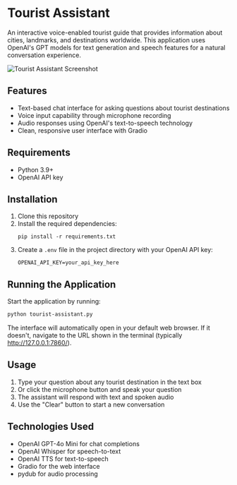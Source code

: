 # Tourist Assistant

An interactive voice-enabled tourist guide that provides information about cities, landmarks, and destinations worldwide. This application uses OpenAI's GPT models for text generation and speech features for a natural conversation experience.

![Tourist Assistant Screenshot](travel.jpg)

## Features

- Text-based chat interface for asking questions about tourist destinations
- Voice input capability through microphone recording
- Audio responses using OpenAI's text-to-speech technology
- Clean, responsive user interface with Gradio

## Requirements

- Python 3.9+
- OpenAI API key

## Installation

1. Clone this repository
2. Install the required dependencies:
   ```
   pip install -r requirements.txt
   ```
3. Create a `.env` file in the project directory with your OpenAI API key:
   ```
   OPENAI_API_KEY=your_api_key_here
   ```

## Running the Application

Start the application by running:

```bash
python tourist-assistant.py
```

The interface will automatically open in your default web browser. If it doesn't, navigate to the URL shown in the terminal (typically http://127.0.0.1:7860/).

## Usage

1. Type your question about any tourist destination in the text box
2. Or click the microphone button and speak your question
3. The assistant will respond with text and spoken audio
4. Use the "Clear" button to start a new conversation

## Technologies Used

- OpenAI GPT-4o Mini for chat completions
- OpenAI Whisper for speech-to-text
- OpenAI TTS for text-to-speech
- Gradio for the web interface
- pydub for audio processing